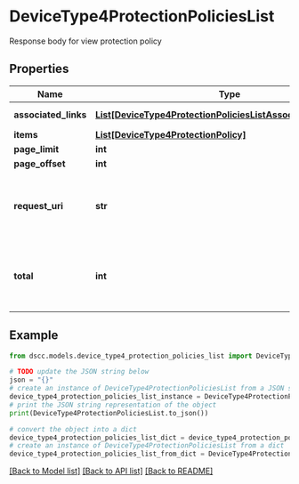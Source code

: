 # DeviceType4ProtectionPoliciesList

Response body for view protection policy

## Properties

Name | Type | Description | Notes
------------ | ------------- | ------------- | -------------
**associated_links** | [**List[DeviceType4ProtectionPoliciesListAssociatedLinksInner]**](DeviceType4ProtectionPoliciesListAssociatedLinksInner.md) | Associated Links | [optional] 
**items** | [**List[DeviceType4ProtectionPolicy]**](DeviceType4ProtectionPolicy.md) |  | [optional] 
**page_limit** | **int** | page limit | [optional] 
**page_offset** | **int** | page offset | [optional] 
**request_uri** | **str** | requestURI for Protection Policy for application set | [optional] 
**total** | **int** | Total number of protection policies for application set. | [optional] 

## Example

```python
from dscc.models.device_type4_protection_policies_list import DeviceType4ProtectionPoliciesList

# TODO update the JSON string below
json = "{}"
# create an instance of DeviceType4ProtectionPoliciesList from a JSON string
device_type4_protection_policies_list_instance = DeviceType4ProtectionPoliciesList.from_json(json)
# print the JSON string representation of the object
print(DeviceType4ProtectionPoliciesList.to_json())

# convert the object into a dict
device_type4_protection_policies_list_dict = device_type4_protection_policies_list_instance.to_dict()
# create an instance of DeviceType4ProtectionPoliciesList from a dict
device_type4_protection_policies_list_from_dict = DeviceType4ProtectionPoliciesList.from_dict(device_type4_protection_policies_list_dict)
```
[[Back to Model list]](../README.md#documentation-for-models) [[Back to API list]](../README.md#documentation-for-api-endpoints) [[Back to README]](../README.md)


